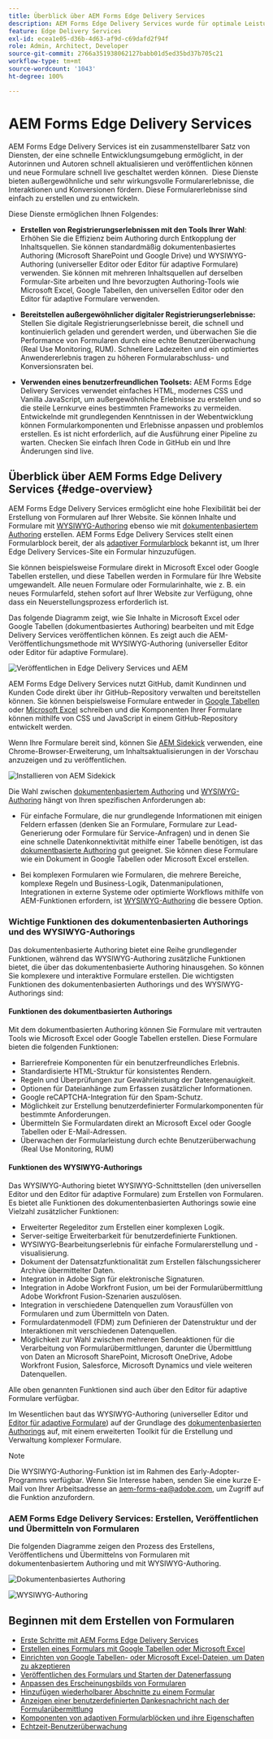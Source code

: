 ```yaml
---
title: Überblick über AEM Forms Edge Delivery Services
description: AEM Forms Edge Delivery Services wurde für optimale Leistung entwickelt und ermöglicht es Ihnen, sich die Zukunft einer optimierten Datenerfassung und Benutzerinteraktion vorzustellen.
feature: Edge Delivery Services
exl-id: ecea1e05-d36b-4d63-af9d-c69dafd2f94f
role: Admin, Architect, Developer
source-git-commit: 2766a351938062127babb01d5ed35bd37b705c21
workflow-type: tm+mt
source-wordcount: '1043'
ht-degree: 100%

---
```


# AEM Forms Edge Delivery Services

AEM Forms Edge Delivery Services ist ein zusammenstellbarer Satz von Diensten, der eine schnelle Entwicklungsumgebung ermöglicht, in der Autorinnen und Autoren schnell aktualisieren und veröffentlichen können und neue Formulare schnell live geschaltet werden können.  Diese Dienste bieten außergewöhnliche und sehr wirkungsvolle Formularerlebnisse, die Interaktionen und Konversionen fördern. Diese Formularerlebnisse sind einfach zu erstellen und zu entwickeln.

Diese Dienste ermöglichen Ihnen Folgendes:

* **Erstellen von Registrierungserlebnissen mit den Tools Ihrer Wahl**: Erhöhen Sie die Effizienz beim Authoring durch Entkopplung der Inhaltsquellen. Sie können standardmäßig dokumentenbasiertes Authoring (Microsoft SharePoint und Google Drive) und WYSIWYG-Authoring (universeller Editor oder Editor für adaptive Formulare) verwenden. Sie können mit mehreren Inhaltsquellen auf derselben Formular-Site arbeiten und Ihre bevorzugten Authoring-Tools wie Microsoft Excel, Google Tabellen, den universellen Editor oder den Editor für adaptive Formulare verwenden.

* **Bereitstellen außergewöhnlicher digitaler Registrierungserlebnisse:** Stellen Sie digitale Registrierungserlebnisse bereit, die schnell und kontinuierlich geladen und gerendert werden, und überwachen Sie die Performance von Formularen durch eine echte Benutzerüberwachung (Real Use Monitoring, RUM). Schnellere Ladezeiten und ein optimiertes Anwendererlebnis tragen zu höheren Formularabschluss- und Konversionsraten bei.

* **Verwenden eines benutzerfreundlichen Toolsets:** AEM Forms Edge Delivery Services verwendet einfaches HTML, modernes CSS und Vanilla JavaScript, um außergewöhnliche Erlebnisse zu erstellen und so die steile Lernkurve eines bestimmten Frameworks zu vermeiden. Entwickelnde mit grundlegenden Kenntnissen in der Webentwicklung können Formularkomponenten und Erlebnisse anpassen und problemlos erstellen. Es ist nicht erforderlich, auf die Ausführung einer Pipeline zu warten. Checken Sie einfach Ihren Code in GitHub ein und Ihre Änderungen sind live.

## Überblick über AEM Forms Edge Delivery Services {#edge-overview}

AEM Forms Edge Delivery Services ermöglicht eine hohe Flexibilität bei der Erstellung von Formularen auf Ihrer Website. Sie können Inhalte und Formulare mit [WYSIWYG-Authoring](/help/forms/creating-adaptive-form-core-components.md) ebenso wie mit [dokumentenbasiertem Authoring](/help/edge/docs/forms/create-forms.md) erstellen. AEM Forms Edge Delivery Services stellt einen Formularblock bereit, der als [adaptiver Formularblock](/help/edge/docs/forms/create-forms.md) bekannt ist, um Ihrer Edge Delivery Services-Site ein Formular hinzuzufügen.

Sie können beispielsweise Formulare direkt in Microsoft Excel oder Google Tabellen erstellen, und diese Tabellen werden in Formulare für Ihre Website umgewandelt. Alle neuen Formulare oder Formularinhalte, wie z. B. ein neues Formularfeld, stehen sofort auf Ihrer Website zur Verfügung, ohne dass ein Neuerstellungsprozess erforderlich ist.

Das folgende Diagramm zeigt, wie Sie Inhalte in Microsoft Excel oder Google Tabellen (dokumentbasiertes Authoring) bearbeiten und mit Edge Delivery Services veröffentlichen können. Es zeigt auch die AEM-Veröffentlichungsmethode mit WYSIWYG-Authoring (universeller Editor oder Editor für adaptive Formulare).

![Veröffentlichen in Edge Delivery Services und AEM](/help/edge/docs/forms/assets/AEM-forms-with-EDS-publishing.png)

AEM Forms Edge Delivery Services nutzt GitHub, damit Kundinnen und Kunden Code direkt über ihr GitHub-Repository verwalten und bereitstellen können. Sie können beispielsweise Formulare entweder in [Google Tabellen](/help/edge/docs/forms/create-forms.md) oder [Microsoft Excel](/help/edge/docs/forms/create-forms.md) schreiben und die Komponenten Ihrer Formulare können mithilfe von CSS und JavaScript in einem GitHub-Repository entwickelt werden.

Wenn Ihre Formulare bereit sind, können Sie [AEM Sidekick](/help/edge/docs/forms/tutorial.md#preview-and-publish-your-content) verwenden, eine Chrome-Browser-Erweiterung, um Inhaltsaktualisierungen in der Vorschau anzuzeigen und zu veröffentlichen.

![Installieren von AEM Sidekick](/help/edge/assets/aem-sidekick-preview-publish-forms.png)

Die Wahl zwischen [dokumentenbasiertem Authoring](#document-based-authoring-features) und [WYSIWYG-Authoring](#wysiwyg-authoring-features) hängt von Ihren spezifischen Anforderungen ab:

* Für einfache Formulare, die nur grundlegende Informationen mit einigen Feldern erfassen (denken Sie an Formulare, Formulare zur Lead-Generierung oder Formulare für Service-Anfragen) und in denen Sie eine schnelle Datenkonnektivität mithilfe einer Tabelle benötigen, ist das [dokumentbasierte Authoring](#document-based-authoring-features) gut geeignet. Sie können diese Formulare wie ein Dokument in Google Tabellen oder Microsoft Excel erstellen.

* Bei komplexen Formularen wie Formularen, die mehrere Bereiche, komplexe Regeln und Business-Logik, Datenmanipulationen, Integrationen in externe Systeme oder optimierte Workflows mithilfe von AEM-Funktionen erfordern, ist [WYSIWYG-Authoring](#wysiwyg-authoring-features) die bessere Option.


### Wichtige Funktionen des dokumentenbasierten Authorings und des WYSIWYG-Authorings

Das dokumentenbasierte Authoring bietet eine Reihe grundlegender Funktionen, während das WYSIWYG-Authoring zusätzliche Funktionen bietet, die über das dokumentenbasierte Authoring hinausgehen. So können Sie komplexere und interaktive Formulare erstellen. Die wichtigsten Funktionen des dokumentenbasierten Authorings und des WYSIWYG-Authorings sind:

#### Funktionen des dokumentbasierten Authorings

Mit dem dokumentbasierten Authoring können Sie Formulare mit vertrauten Tools wie Microsoft Excel oder Google Tabellen erstellen. Diese Formulare bieten die folgenden Funktionen:

* Barrierefreie Komponenten für ein benutzerfreundliches Erlebnis.
* Standardisierte HTML-Struktur für konsistentes Rendern.
* Regeln und Überprüfungen zur Gewährleistung der Datengenauigkeit.
* Optionen für Dateianhänge zum Erfassen zusätzlicher Informationen.
* Google reCAPTCHA-Integration für den Spam-Schutz.
* Möglichkeit zur Erstellung benutzerdefinierter Formularkomponenten für bestimmte Anforderungen.
* Übermitteln Sie Formulardaten direkt an Microsoft Excel oder Google Tabellen oder E-Mail-Adressen.
* Überwachen der Formularleistung durch echte Benutzerüberwachung (Real Use Monitoring, RUM) 

#### Funktionen des WYSIWYG-Authorings

Das WYSIWYG-Authoring bietet WYSIWYG-Schnittstellen (den universellen Editor und den Editor für adaptive Formulare) zum Erstellen von Formularen. Es bietet alle Funktionen des dokumentenbasierten Authorings sowie eine Vielzahl zusätzlicher Funktionen:

* Erweiterter Regeleditor zum Erstellen einer komplexen Logik.
* Server-seitige Erweiterbarkeit für benutzerdefinierte Funktionen.
* WYSIWYG-Bearbeitungserlebnis für einfache Formularerstellung und -visualisierung.
* Dokument der Datensatzfunktionalität zum Erstellen fälschungssicherer Archive übermittelter Daten.
* Integration in Adobe Sign für elektronische Signaturen.
* Integration in Adobe Workfront Fusion, um bei der Formularübermittlung Adobe Workfront Fusion-Szenarien auszulösen.
* Integration in verschiedene Datenquellen zum Vorausfüllen von Formularen und zum Übermitteln von Daten.
* Formulardatenmodell (FDM) zum Definieren der Datenstruktur und der Interaktionen mit verschiedenen Datenquellen.
* Möglichkeit zur Wahl zwischen mehreren Sendeaktionen für die Verarbeitung von Formularübermittlungen, darunter die Übermittlung von Daten an Microsoft SharePoint, Microsoft OneDrive, Adobe Workfront Fusion, Salesforce, Microsoft Dynamics und viele weiteren Datenquellen.

Alle oben genannten Funktionen sind auch über den Editor für adaptive Formulare verfügbar.

Im Wesentlichen baut das WYSIWYG-Authoring (universeller Editor und [Editor für adaptive Formulare](/help/forms/creating-adaptive-form-core-components.md)) auf der Grundlage des [dokumentenbasierten Authorings](/help/edge/docs/forms/create-forms.md) auf, mit einem erweiterten Toolkit für die Erstellung und Verwaltung komplexer Formulare.

>[!NOTE]
>
>
> Die WYSIWYG-Authoring-Funktion ist im Rahmen des Early-Adopter-Programms verfügbar. Wenn Sie Interesse haben, senden Sie eine kurze E-Mail von Ihrer Arbeitsadresse an aem-forms-ea@adobe.com, um Zugriff auf die Funktion anzufordern.

### AEM Forms Edge Delivery Services: Erstellen, Veröffentlichen und Übermitteln von Formularen

Die folgenden Diagramme zeigen den Prozess des Erstellens, Veröffentlichens und Übermittelns von Formularen mit dokumentenbasiertem Authoring und mit WYSIWYG-Authoring.

![Dokumentenbasiertes Authoring ](/help/edge/assets/document-based-authoring-workflow.png)

![WYSIWYG-Authoring](/help/edge/assets/wysiwyg-authoring-workflow.png)

## Beginnen mit dem Erstellen von Formularen

* [Erste Schritte mit AEM Forms Edge Delivery Services](/help/edge/docs/forms/tutorial.md)
* [Erstellen eines Formulars mit Google Tabellen oder Microsoft Excel](/help/edge/docs/forms/create-forms.md)
* [Einrichten von Google Tabellen- oder Microsoft Excel-Dateien, um Daten zu akzeptieren](/help/edge/docs/forms/submit-forms.md)
* [Veröffentlichen des Formulars und Starten der Datenerfassung](/help/edge/docs/forms/publish-forms.md)
* [Anpassen des Erscheinungsbilds von Formularen](/help/edge/docs/forms/style-theme-forms.md)
* [Hinzufügen wiederholbarer Abschnitte zu einem Formular](/help/edge/docs/forms/repeatable-forms.md)
* [Anzeigen einer benutzerdefinierten Dankesnachricht nach der Formularübermittlung](/help/edge/docs/forms/thank-you-page-form.md)
* [Komponenten von adaptiven Formularblöcken und ihre Eigenschaften](/help/edge/docs/forms/form-components.md)
* [Echtzeit-Benutzerüberwachung](https://www.aem.live/developer/rum#authentication)

<!-- 

## Start creating forms

<div>

  <style>
    .card-container {
        width: calc(33.33% - 10px);;
        margin: 5px;
        border: 1px solid #ccc;
        border-radius: 5px;
        padding: 5px;
        box-sizing: border-box;
        transition: background-color 0.3s ease; /* Adding transition effect */
    }
    .card-container:hover {
        background-color: #f0f0f0; /* Changing background color on hover */
    }
</style>

<div style="display: flex; flex-wrap: wrap; justify-content: space-between; margin: -5px;">
    <div class="card-container">
        <a href="/help/edge/docs/forms/create-forms.md">
            <img src="/help/edge/assets/smock_devices_18_n.svg" alt="Create a form using eds forms" style="border-radius: 5px;"> </b>
            <br><b style="margin-top: 5px;">Create a form using Google Sheets or Microsoft Excel</b>
        </a>
        <p>Create forms that load and render quickly and automatically reflows on mobile devices.</p>
    </div>
    <div class="card-container">
        <a href="/help/edge/docs/forms/create-forms.md#manually-configure-a-spreadsheet-to-accept-data">   
            <img src="/help/edge/assets/smock_platformdatamapping_18_n.svg" alt="Submit form" alt="Use Form Fragments in an EDS Form" style="border-radius: 5px;"> </b>
            <br><b style="margin-top: 5px;">Submit form to spreadsheet</b>
        </a>
        <p>Submit forms directly to your Microsoft Excel or Google Sheets.</p>
    </div>
     <div class="card-container">
        <a href="/help/edge/docs/forms/style-theme-forms.md">
            <img src="/help/edge/assets/smock_imageautomode_18_N.svg" alt="Apply styles or themes to an eds form" style="border-radius: 5px;"> </b>
            <br><b style="margin-top: 5px;">Customize a theme</b>
        </a>
        <p>Create a consistent brand image by applying the same theme across forms.</p>
    </div>
      <div class="card-container">
        <a href="/help/edge/docs/forms/validate-forms.md">
            <img src="/help/edge/assets/smock_condition_18_n.svg" alt="Add validations to form fields" style="border-radius: 5px;"> </b>
            <br><b style="margin-top: 5px;">Apply field validations</b>
        </a>
        <p>Reduce errors and frustration by checking form inputs for proper formatting.</p>
    </div> 
            <div class="card-container">
        <a href="/help/edge/docs/forms/rules-forms.md">
            <img src="/help/edge/assets/smock_documentfragment_18_n.svg" alt="Use rules to add dynamic behaviour to a form" style="border-radius: 5px;"> </b>
            <br><b style="margin-top: 5px;">Use rules to add dynamic behaviour to a form</b>
        </a>
        <p>Reuse preconfigured fragments across multiple forms.</p>
    </div>
    <div class="card-container">
        <a href="/help/edge/docs/forms/translate-forms.md">  
            <img src="/help/edge/assets/smock_abc_18_n.svg" alt="Translate an EDS Form" style="border-radius: 5px;"> </b>
            <br><b style="margin-top: 5px;">Translate a form</b>
        </a>
        <p>Extend the reach of your forms while keeping costs in check.</p>
    </div>
    <div class="card-container">
        <a href="/help/edge/docs/forms/repeatable-forms.md">  
            <img src="/help/edge/assets/smock_addto_18_n.svg" alt="Add repeatable sections to an EDS Form" style="border-radius: 5px;"> </b>
            <br><b style="margin-top: 5px;">Add repeatable sections</b>
        </a>
        <p>Effortlessly create and add repeatable sections to a form.</p>
    </div>
    <div class="card-container">
        <a href="/help/edge/docs/forms/custom-components-forms.md"> 
            <img src="/help/edge/assets/smock_userdeveloper_18_n.svg" alt="Create custom forms components using standard JavaScript and CSS"  style="border-radius: 5px;"> </b>
            <br><b style="margin-top: 5px;">Create custom components</b>
        </a>
        <p>Use standard JavaScript and CSS to create components and themes.</p>
    </div>
    <div class="card-container">
        <a href="/help/edge/docs/forms/recaptacha-forms.md">  
            <img src="/help//edge/assets/smock_keyclock_18_n.svg" alt="Use reCAPTCHA in an EDS Form" style="border-radius: 5px;"> </b>
            <br><b style="margin-top: 5px;">Use reCAPTCHA</b>
        </a>
        <p>Use OOTB reCAPTCHA integration for robust spam and bot protection.</p>
    </div>


</div>


</br>


-->